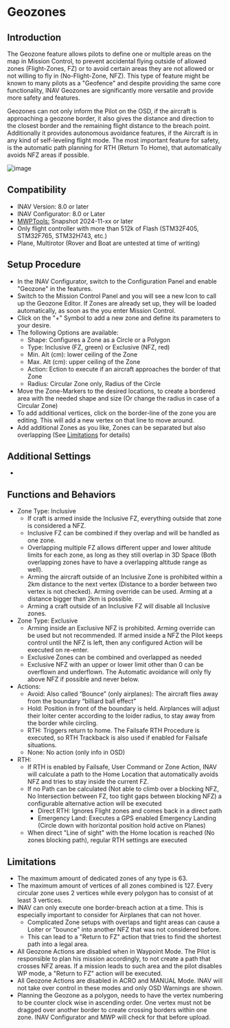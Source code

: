 # Geozones

## Introduction
The Geozone feature allows pilots to define one or multiple areas on the map in Mission Control, to prevent accidental flying outside of allowed zones (Flight-Zones, FZ) or to avoid certain areas they are not allowed or not willing to fly in (No-Flight-Zone, NFZ). 
This type of feature might be known to many pilots as a "Geofence" and despite providing the same core functionality, INAV Geozones are significantly more versatile and provide more safety and features. 

Geozones can not only inform the Pilot on the OSD, if the aircraft is approaching a geozone border, it also gives the distance and direction to the closest border and the remaining flight distance to the breach point. Additionally it provides autonomous avoidance features, if the Aircraft is in any kind of self-leveling flight mode. 
The most important feature for safety, is the automatic path planning for RTH (Return To Home), that automatically avoids NFZ areas if possible. 

![image](https://github.com/user-attachments/assets/48e3e5cc-8517-4096-8497-399cf00ee541)


## Compatibility
- INAV Version: 8.0 or later
- INAV Configurator: 8.0 or Later
- [MWPTools:](https://github.com/stronnag/mwptools) Snapshot 2024-11-xx or later
- Only flight controller with more than 512k of Flash (STM32F405, STM32F765, STM32H743, etc.)
- Plane, Multirotor (Rover and Boat are untested at time of writing)

## Setup Procedure
- In the INAV Configurator, switch to the Configuration Panel and enable "Geozone" in the features. 
- Switch to the Mission Control Panel and you will see a new Icon to call up the Geozone Editor. If Zones are already set up, they will be loaded automatically, as soon as the you enter Mission Control. 
- Click on the "+" Symbol to add a new zone and define its parameters to your desire.
- The following Options are available:
  - Shape: Configures a Zone as a Circle or a Polygon
  - Type: Inclusive (FZ, green) or Exclusive (NFZ, red)
  - Min. Alt (cm): lower ceiling of the Zone
  - Max. Alt (cm): upper ceiling of the Zone
  - Action: Ection to execute if an aircraft approaches the border of that Zone
  - Radius: Circular Zone only, Radius of the Circle
- Move the Zone-Markers to the desired locations, to create a bordered area with the needed shape and size (Or change the radius in case of a Circular Zone)
- To add additional vertices, click on the border-line of the zone you are editing. This will add a new vertex on that line to move around.
- Add additional Zones as you like, Zones can be separated but also overlapping (See [Limitations]( ) for details)

## Additional Settings
- 

## Functions and Behaviors
- Zone Type: Inclusive
  - If craft is armed inside the Inclusive FZ, everything outside that zone is considered a NFZ.
  - Inclusive FZ can be combined if they overlap and will be handled as one zone.
  - Overlapping multiple FZ allows different upper and lower altitude limits for each zone, as long as they still overlap in 3D Space (Both overlapping zones have to have a overlapping altitude range as well).
  - Arming the aircraft outside of an Inclusive Zone is prohibited within a 2km distance to the next vertex (Distance to a border between two vertex is not checked). Arming override can be used. Arming at a distance bigger than 2km is possible. 
  - Arming a craft outside of an Inclusive FZ will disable all Inclusive zones. 
- Zone Type: Exclusive
  - Arming inside an Exclusive NFZ is prohibited. Arming override can be used but not recommended. If armed inside a NFZ the Pilot keeps control until the NFZ is left, then any configured Action will be executed on re-enter.
  - Exclusive Zones can be combined and overlapped as needed
  - Exclusive NFZ with an upper or lower limit other than 0 can be overflown and underflown. The Automatic avoidance will only fly above NFZ if possible and never below.
- Actions:
  - Avoid: Also called “Bounce” (only airplanes): The aircraft flies away from the boundary “billiard ball effect”
  - Hold: Position in front of the boundary is held. Airplances will adjust their loiter center according to the loider radius, to stay away from the border while circling.
  - RTH: Triggers return to home. The Failsafe RTH Procedure is executed, so RTH Trackback is also used if enabled for Failsafe situations.
  - None: No action (only info in OSD)
- RTH:
  - If RTH is enabled by Failsafe, User Command or Zone Action, INAV will calculate a path to the Home Location that automatically avoids NFZ and tries to stay inside the current FZ.
  - If no Path can be calculated (Not able to climb over a blocking NFZ, No Intersection between FZ, too tight gaps between blocking NFZ) a configurable alternative action will be executed
    - Direct RTH: Ignores Flight zones and comes back in a direct path
    - Emergency Land: Executes a GPS enabled Emergency Landing (Circle down with horizontal position hold active on Planes)
  - When direct "Line of sight" with the Home location is reached (No zones blocking path), regular RTH settings are executed

## Limitations
- The maximum amount of dedicated zones of any type is 63.
- The maximum amount of vertices of all zones combined is 127. Every circular zone uses 2 vertices while every polygon has to consist of at least 3 vertices.
- INAV can only execute one border-breach action at a time. This is especially important to consider for Airplanes that can not hover. 
  - Complicated Zone setups with overlaps and tight areas can cause a Loiter or "bounce" into another NFZ that was not considered before.
  - This can lead to a "Return to FZ" action that tries to find the shortest path into a legal area.
- All Geozone Actions are disabled when in Waypoint Mode. The Pilot is responsible to plan his mission accordingly, to not create a path that crosses NFZ areas. If a mission leads to such area and the pilot disables WP mode, a "Return to FZ" action will be executed.
- All Geozone Actions are disabled in ACRO and MANUAL Mode. INAV will not take over control in these modes and only OSD Warnings are shown.
- Planning the Geozone as a polygon, needs to have the vertex numbering to be counter clock wise in ascending order. One vertex must not be dragged over another border to create crossing borders within one zone. INAV Configurator and MWP will check for that before upload. 
